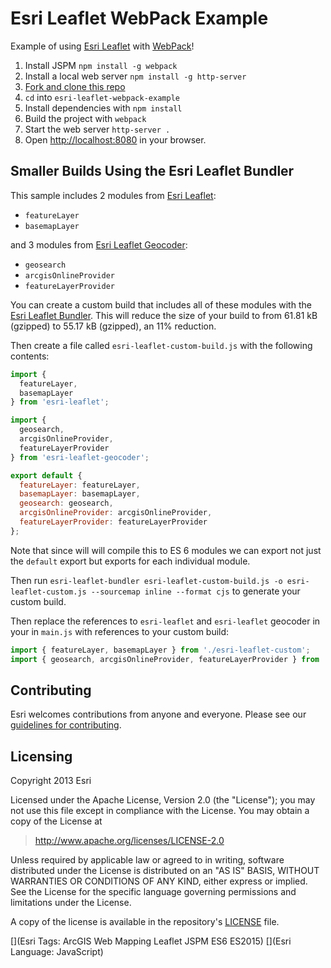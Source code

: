 # Esri Leaflet WebPack Example

Example of using [Esri Leaflet](http://esri.github.io/esri-leaflet) with [WebPack](http://webpack.github.io/)!

1. Install JSPM `npm install -g webpack`
2. Install a local web server `npm install -g http-server`
2. [Fork and clone this repo](https://help.github.com/articles/fork-a-repo)
3. `cd` into `esri-leaflet-webpack-example`
4. Install dependencies with `npm install`
5. Build the project with `webpack`
6. Start the web server `http-server .`
7. Open [http://localhost:8080](http://localhost:8080) in your browser.

## Smaller Builds Using the Esri Leaflet Bundler

This sample includes 2 modules from [Esri Leaflet](https://github.com/Esri/esri-leaflet):

* `featureLayer`
* `basemapLayer`

and 3 modules from [Esri Leaflet Geocoder](https://github.com/Esri/esri-leaflet-geocoder):

* `geosearch`
* `arcgisOnlineProvider`
* `featureLayerProvider`

You can create a custom build that includes all of these modules with the [Esri Leaflet Bundler](http://github.com/esri/esri-leaflet-bundler). This will reduce the size of your build to from 61.81 kB (gzipped) to 55.17 kB (gzipped), an 11% reduction.

Then create a file called `esri-leaflet-custom-build.js` with the following contents:

```js
import {
  featureLayer,
  basemapLayer
} from 'esri-leaflet';

import {
  geosearch,
  arcgisOnlineProvider,
  featureLayerProvider
} from 'esri-leaflet-geocoder';

export default {
  featureLayer: featureLayer,
  basemapLayer: basemapLayer,
  geosearch: geosearch,
  arcgisOnlineProvider: arcgisOnlineProvider,
  featureLayerProvider: featureLayerProvider
};
```

Note that since will will compile this to ES 6 modules we can export not just the `default` export but exports for each individual module.

Then run `esri-leaflet-bundler esri-leaflet-custom-build.js -o esri-leaflet-custom.js --sourcemap inline --format cjs` to generate your custom build.

Then replace the references to `esri-leaflet` and `esri-leaflet` geocoder in your in `main.js` with references to your custom build:

```js
import { featureLayer, basemapLayer } from './esri-leaflet-custom';
import { geosearch, arcgisOnlineProvider, featureLayerProvider } from './esri-leaflet-custom';
```

## Contributing

Esri welcomes contributions from anyone and everyone. Please see our [guidelines for contributing](https://github.com/Esri/esri-leaflet-browserify-example/blob/master/CONTRIBUTING.md).

## Licensing
Copyright 2013 Esri

Licensed under the Apache License, Version 2.0 (the "License");
you may not use this file except in compliance with the License.
You may obtain a copy of the License at

> http://www.apache.org/licenses/LICENSE-2.0

Unless required by applicable law or agreed to in writing, software
distributed under the License is distributed on an "AS IS" BASIS,
WITHOUT WARRANTIES OR CONDITIONS OF ANY KIND, either express or implied.
See the License for the specific language governing permissions and
limitations under the License.

A copy of the license is available in the repository's [LICENSE](./LICENSE) file.

[](Esri Tags: ArcGIS Web Mapping Leaflet JSPM ES6 ES2015)
[](Esri Language: JavaScript)
